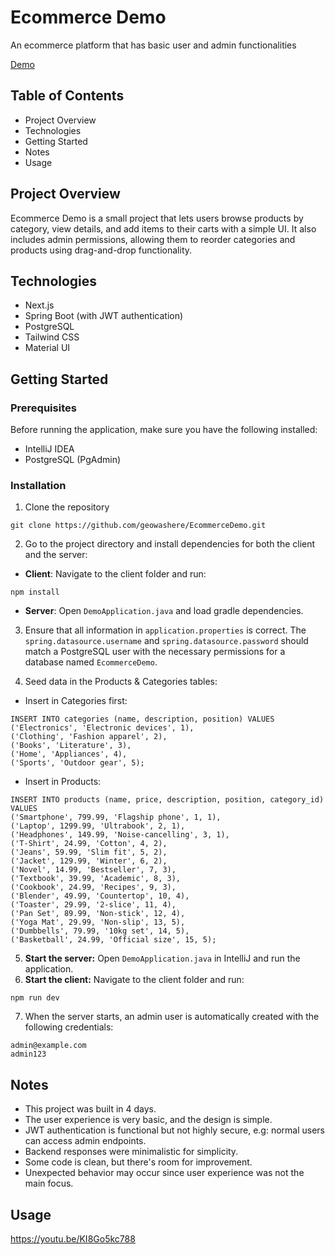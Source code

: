 # Ecommerce Demo

An ecommerce platform that has basic user and admin functionalities

[Demo](https://youtu.be/KI8Go5kc788)

## Table of Contents

- Project Overview
- Technologies
- Getting Started
- Notes
- Usage

## Project Overview

Ecommerce Demo is a small project that lets users browse products by category, view details, and add items to their carts with a simple UI. It also includes admin permissions, allowing them to reorder categories and products using drag-and-drop functionality.

## Technologies

- Next.js
- Spring Boot (with JWT authentication)
- PostgreSQL
- Tailwind CSS
- Material UI

## Getting Started

### Prerequisites

Before running the application, make sure you have the following installed:

- IntelliJ IDEA
- PostgreSQL (PgAdmin)

### Installation

1. Clone the repository

```
git clone https://github.com/geowashere/EcommerceDemo.git
```

2. Go to the project directory and install dependencies for both the client and the server:

- **Client**: Navigate to the client folder and run:

```
npm install
```

- **Server**: Open `DemoApplication.java` and load gradle dependencies.

3. Ensure that all information in `application.properties` is correct. The `spring.datasource.username` and `spring.datasource.password` should match a PostgreSQL user with the necessary permissions for a database named `EcommerceDemo`.

4. Seed data in the Products & Categories tables:

- Insert in Categories first:

```
INSERT INTO categories (name, description, position) VALUES
('Electronics', 'Electronic devices', 1),
('Clothing', 'Fashion apparel', 2),
('Books', 'Literature', 3),
('Home', 'Appliances', 4),
('Sports', 'Outdoor gear', 5);
```

- Insert in Products:

```
INSERT INTO products (name, price, description, position, category_id) VALUES
('Smartphone', 799.99, 'Flagship phone', 1, 1),
('Laptop', 1299.99, 'Ultrabook', 2, 1),
('Headphones', 149.99, 'Noise-cancelling', 3, 1),
('T-Shirt', 24.99, 'Cotton', 4, 2),
('Jeans', 59.99, 'Slim fit', 5, 2),
('Jacket', 129.99, 'Winter', 6, 2),
('Novel', 14.99, 'Bestseller', 7, 3),
('Textbook', 39.99, 'Academic', 8, 3),
('Cookbook', 24.99, 'Recipes', 9, 3),
('Blender', 49.99, 'Countertop', 10, 4),
('Toaster', 29.99, '2-slice', 11, 4),
('Pan Set', 89.99, 'Non-stick', 12, 4),
('Yoga Mat', 29.99, 'Non-slip', 13, 5),
('Dumbbells', 79.99, '10kg set', 14, 5),
('Basketball', 24.99, 'Official size', 15, 5);
```

5. **Start the server:** Open `DemoApplication.java` in IntelliJ and run the application.
6. **Start the client:** Navigate to the client folder and run:

```
npm run dev
```

7. When the server starts, an admin user is automatically created with the following credentials:

```
admin@example.com
admin123
```

## Notes

- This project was built in 4 days.
- The user experience is very basic, and the design is simple.
- JWT authentication is functional but not highly secure, e.g: normal users can access admin endpoints.
- Backend responses were minimalistic for simplicity.
- Some code is clean, but there's room for improvement.
- Unexpected behavior may occur since user experience was not the main focus.

## Usage

https://youtu.be/KI8Go5kc788
